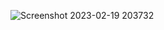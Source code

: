 ![Screenshot 2023-02-19 203732](https://user-images.githubusercontent.com/111349238/219958565-e711a0ff-5cc7-4f61-9ac2-90482673f6e7.png)
